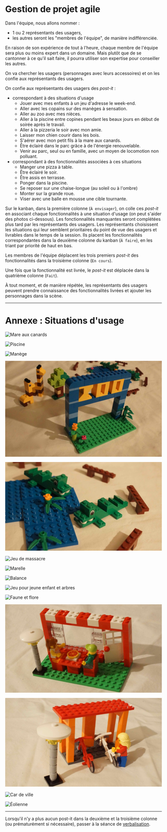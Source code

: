 # Gestion de projet agile

Dans l'équipe, nous allons nommer :

- 1 ou 2 représentants des usagers,
- les autres seront les "membres de l'équipe", de manière indifférenciée.

En raison de son expérience de tout à l'heure, chaque membre de l'équipe sera plus ou moins expert dans un domaine.
Mais plutôt que de se cantonner à ce qu'il sait faire, il pourra utiliser son expertise pour conseiller les autres.

On va chercher les usagers (personnages avec leurs accessoires) et on les confie aux représentants des usagers.

On confie aux représentants des usagers des *post-it* :

- correspondant à des situations d'usage
  - Jouer avec mes enfants à un jeu d'adresse le week-end.
  - Aller avec les copains sur des manèges à sensation.
  - Aller au zoo avec mes nièces.
  - Aller à la piscine entre copines pendant les beaux jours en début de soirée après le travail.
  - Aller à la pizzeria le soir avec mon amie.
  - Laisser mon chien courir dans les bois.
  - S'aérer avec mon petit fils à la mare aux canards.
  - Être éclairé dans le parc grâce à de l'énergie renouvelable.
  - Venir au parc, seul ou en famille, avec un moyen de locomotion non polluant.
- correspondant à des fonctionnalités associées à ces situations
  - Manger une pizza à table.
  - Être éclairé le soir.
  - Être assis en terrasse.
  - Ponger dans la piscine.
  - Se reposer sur une chaise-longue (au soleil ou à l'ombre)
  - Monter sur la grande roue.
  - Viser avec une balle en mousse une cible tournante.

Sur le kanban, dans la première colonne (`À envisager`), on colle ces *post-it* en associant chaque fonctionnalités à une situation d'usage (on peut s'aider des photos ci-dessous).
Les fonctionnalités manquantes seront complétées plus tard par les représentants des usagers.
Les représentants choisissent les situations qui leur semblent prioritaires du point de vue des usagers et livrables dans le temps de la session.
Ils placent les fonctionnalités correspondantes dans la deuxième colonne du kanban (`À faire`), en les triant par priorité de haut en bas.

Les membres de l'équipe déplacent les trois premiers *post-it* des fonctionnalités dans la troisième colonne (`En cours`).

Une fois que la fonctionnalité est livrée, le *post-it* est déplacée dans la quatrième colonne (`Fait`).

À tout moment, et de manière répétée, les représentants des usagers peuvent prendre connaissance des fonctionnalités livrées et ajouter les personnages dans la scène.

---

# Annexe : Situations d'usage 

![](http://www.ducklearning.com/wp-content/uploads/2015/10/9389_14.jpg "Mare aux canards")

![](https://le-www-live-s.legocdn.com/images/423923/live/sc/Products/9389/9389_Vig_06/0efa69f4d1d2c93ebf8b95dec6f8d4c6/1c530eab-0177-47c0-bd78-a40600e55a5c/original/1c530eab-0177-47c0-bd78-a40600e55a5c.jpg?fit=inside|855:640 "Piscine")

![](https://le-www-live-s.legocdn.com/images/423923/live/sc/Products/9389/9389_Vig_10/c762456573a94bfe2906c3323560e8b8/ced0aab0-6c41-4106-a4a8-a40600f461d8/original/ced0aab0-6c41-4106-a4a8-a40600f461d8.jpg?fit=inside|855:640 "Manège")


![](DSC08112.jpg)

![](DSC08113.jpg)


![](http://www.ducklearning.com/wp-content/uploads/2015/10/9389_8.jpg "Jeu de massacre")

![](https://www.fspartner.no/users/inxcover_mystore_no/images/14776_LEGO__Education_LEGO__Community_Starter_Set_5.jpg "Marelle")

![](http://www.ducklearning.com/wp-content/uploads/2015/10/9389_10.jpg "Balance")

![](http://www.ducklearning.com/wp-content/uploads/2015/10/9389_13.jpg "Jeu pour jeune enfant et arbres")

![](https://www.fspartner.no/users/inxcover_mystore_no/images/14776_LEGO__Education_LEGO__Community_Starter_Set_2.jpg "Faune et flore")

![](DSC08154.jpg)

![](DSC08153.jpg)

![](https://le-www-live-s.legocdn.com/images/423923/live/sc/Products/9389/9389_Vig_20/7691809411537b70609586c6f0ad5df3/62f8fb43-f7bc-41b7-b0e4-a40601167f6c/original/62f8fb43-f7bc-41b7-b0e4-a40601167f6c.jpg?fit=inside|855:640 "Car de ville")

![](https://le-www-live-s.legocdn.com/images/423923/live/sc/Products/9389/9389_VIG_23/2f752e9dcd94d55f03294279a9a5b939/87619eaf-5006-463e-9a3c-a40600ea2965/original/87619eaf-5006-463e-9a3c-a40600ea2965.jpg?fit=inside|855:640 "Éolienne")

---

Lorsqu'il n'y a plus aucun post-it dans la deuxième et la troisième colonne (ou prématurément si nécessaire), passer à la séance de [verbalisation](debriefing.md).
